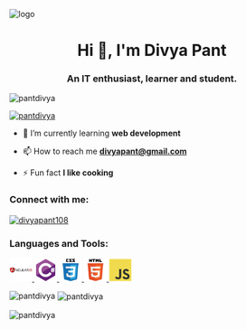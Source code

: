 ![logo](https://github.com/PantDivya/PantDivya/blob/main/Git_Banner.gif)
<h1 align="center">Hi 👋, I'm Divya Pant</h1>
<h3 align="center">An IT enthusiast, learner and student.</h3>

<p align="left"> <img src="https://komarev.com/ghpvc/?username=pantdivya&label=Profile%20views&color=0e75b6&style=flat" alt="pantdivya" /> </p>

<p align="left"> <a href="https://github.com/ryo-ma/github-profile-trophy"><img src="https://github-profile-trophy.vercel.app/?username=pantdivya" alt="pantdivya" /></a> </p>

- 🌱 I’m currently learning **web development**

- 📫 How to reach me **divyapant@gmail.com**

- ⚡ Fun fact **I like cooking**

<h3 align="left">Connect with me:</h3>
<p align="left">
<a href="https://linkedin.com/in/divyapant108" target="blank"><img align="center" src="https://raw.githubusercontent.com/rahuldkjain/github-profile-readme-generator/master/src/images/icons/Social/linked-in-alt.svg" alt="divyapant108" height="30" width="40" /></a>
</p>

<h3 align="left">Languages and Tools:</h3>
<p align="left"> <a href="https://angular.io" target="_blank" rel="noreferrer"> <img src="https://raw.githubusercontent.com/devicons/devicon/master/icons/angularjs/angularjs-original-wordmark.svg" alt="angularjs" width="40" height="40"/> </a> <a href="https://www.w3schools.com/cs/" target="_blank" rel="noreferrer"> <img src="https://raw.githubusercontent.com/devicons/devicon/master/icons/csharp/csharp-original.svg" alt="csharp" width="40" height="40"/> </a> <a href="https://www.w3schools.com/css/" target="_blank" rel="noreferrer"> <img src="https://raw.githubusercontent.com/devicons/devicon/master/icons/css3/css3-original-wordmark.svg" alt="css3" width="40" height="40"/> </a> <a href="https://www.w3.org/html/" target="_blank" rel="noreferrer"> <img src="https://raw.githubusercontent.com/devicons/devicon/master/icons/html5/html5-original-wordmark.svg" alt="html5" width="40" height="40"/> </a> <a href="https://developer.mozilla.org/en-US/docs/Web/JavaScript" target="_blank" rel="noreferrer"> <img src="https://raw.githubusercontent.com/devicons/devicon/master/icons/javascript/javascript-original.svg" alt="javascript" width="40" height="40"/> </a> </p>

<p><img align="left" src="https://github-readme-stats.vercel.app/api/top-langs?username=pantdivya&show_icons=true&locale=en&layout=compact" alt="pantdivya" /></p>

<p>&nbsp;<img align="center" src="https://github-readme-stats.vercel.app/api?username=pantdivya&show_icons=true&locale=en" alt="pantdivya" /></p>

<p><img align="center" src="https://github-readme-streak-stats.herokuapp.com/?user=pantdivya&" alt="pantdivya" /></p>

